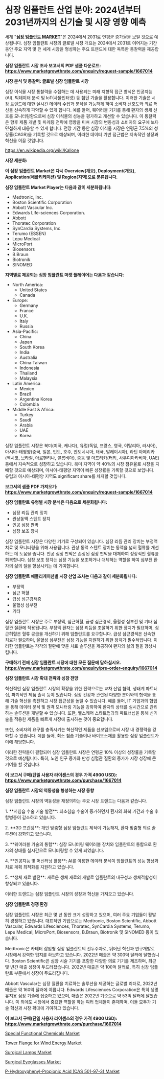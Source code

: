 <p><h1>심장 임플란트 산업 분야: 2024년부터 2031년까지의 신기술 및 시장 영향 예측</h1></p><p>세계 "<strong><a href="https://www.marketgrowthrate.com/heart-implants-r1667014">심장 임플란트 MARKET</a></strong>"은 2024에서 2031로 연평균 증가율을 보일 것으로 예상됩니다. 심장 임플란트 시장의 글로벌 시장 개요는 2024에서 2031로 이어지는 기간 동안 주요 지역 및 전 세계 시장을 형성하는 주요 트렌드에 대한 독특한 통찰력을 제공합니다.</p>
<p><strong>심장 임플란트 시장 조사 보고서의 PDF 샘플 다운로드: <a href="https://www.marketgrowthrate.com/enquiry/request-sample/1667014">https://www.marketgrowthrate.com/enquiry/request-sample/1667014</a></strong></p>
<p><strong>시장 분석 및 통찰력: 글로벌 심장 임플란트 시장</strong></p>
<p><p>심장 이식물 시장 통찰력을 수집하는 데 사용되는 미래 지향적 접근 방식은 인공지능(AI), 빅데이터 분석 및 IoT(사물인터넷) 등 첨단 기술을 활용합니다. 이러한 기술은 시장 트렌드에 대한 실시간 데이터 수집과 분석을 가능하게 하여 소비자 선호도와 의료 혁신을 신속하게 파악할 수 있게 합니다. 예를 들어, 웨어러블 기기를 통해 환자의 생체 신호를 모니터링함으로써 심장 이식물의 성능을 평가하고 개선할 수 있습니다. 이 통찰력은 향후 제품 개발 및 마케팅 전략에 영향을 미쳐 시장의 변동성과 소비자의 요구에 보다 민첩하게 대응할 수 있게 합니다. 전망 기간 동안 심장 이식물 시장은 연평균 7.5%의 성장률(CAGR)을 기록할 것으로 예상되며, 이러한 데이터 기반 접근법은 지속적인 성장과 혁신을 이끌 것입니다.</p></p>
<p><a href="%7CAUTHORITHY_DOMAIN_URL%7C">https://en.wikipedia.org/wiki/Kallone</a></p>
<p><strong>시장 세분화:</strong></p>
<p><strong>이 심장 임플란트 Market은 다시 Overview(개요), Deployment(개요), Application(애플리케이션) 및 Region(지역)으로 분류됩니다.</strong></p>
<p><strong>심장 임플란트 Market Player는 다음과 같이 세분화됩니다:</strong></p>
<p><ul><li>Medtronic, Inc.</li><li>Boston Scientific Corporation</li><li>Abbott Vascular Inc.</li><li>Edwards Life-sciences Corporation.</li><li>Abbott</li><li>Thoratec Corporation</li><li>SynCardia Systems, Inc.</li><li>Terumo (ESSEN)</li><li>Lepu Medical</li><li>MicroPort</li><li>Biosensors</li><li>B.Braun</li><li>Biotronik</li><li>SINOMED</li></ul></p>
<p><strong>지역별로 제공되는 심장 임플란트 마켓 플레이어는 다음과 같습니다:</strong></p>
<p><ul>
    <li>
        North America:
        <ul>
            <li>United States</li>
            <li>Canada</li>
        </ul>
    </li>
    <li>
        Europe:
        <ul>
            <li>Germany</li>
            <li>France</li>
            <li>U.K.</li>
            <li>Italy</li>
            <li>Russia</li>
        </ul>
    </li>
    <li>
        Asia-Pacific:
        <ul>
            <li>China</li>
            <li>Japan</li>
            <li>South Korea</li>
            <li>India</li>
            <li>Australia</li>
            <li>China Taiwan</li>
            <li>Indonesia</li>
            <li>Thailand</li>
            <li>Malaysia</li>
        </ul>
    </li>
    <li>
        Latin America:
        <ul>
            <li>Mexico</li>
            <li>Brazil</li>
            <li>Argentina Korea</li>
            <li>Colombia</li>
        </ul>
    </li>
    <li>
        Middle East & Africa:
        <ul>
            <li>Turkey</li>
            <li>Saudi</li>
            <li>Arabia</li>
            <li>UAE</li>
            <li>Korea</li>
        </ul>
    </li>
    </ul></p>
<p><p>심장 임플란트 시장은 북미(미국, 캐나다), 유럽(독일, 프랑스, 영국, 이탈리아, 러시아), 아시아-태평양(중국, 일본, 인도, 호주, 인도네시아, 태국, 말레이시아), 라틴 아메리카(멕시코, 브라질, 아르헨티나, 콜롬비아), 중동 및 아프리카(터키, 사우디아라비아, UAE) 등에서 지속적으로 성장하고 있습니다. 북미 지역이 약 40%의 시장 점유율로 시장을 지배할 것으로 예상되며, 아시아-태평양 지역이 빠른 성장률을 기록할 것으로 보입니다. 유럽과 아시아-태평양 지역도 significant share를 차지할 것입니다.</p></p>
<p><strong>보고서의 샘플 PDF 가져오기: <a href="https://www.marketgrowthrate.com/enquiry/request-sample/1667014">https://www.marketgrowthrate.com/enquiry/request-sample/1667014</a></strong></p>
<p><strong>심장 임플란트 유형별 시장 분석은 다음으로 세분화됩니다:</strong></p>
<p><ul><li>심장 리듬 관리 장치</li><li>관상동맥 스텐트 장치</li><li>인공 심장 판막</li><li>심장 보조 장치</li></ul></p>
<p><p>심장 임플란트 시장은 다양한 기기로 구성되어 있습니다. 심장 리듬 관리 장치는 부정맥 치료 및 모니터링을 위해 사용됩니다. 관상 동맥 스텐트 장치는 동맥을 넓혀 혈류를 개선하는 데 도움을 줍니다. 인공 심장 판막은 손상된 심장 판막을 대체하여 정상적인 혈류를 회복합니다. 심장 보조 장치는 심장 기능을 보조하거나 대체하는 역할을 하여 심부전 환자의 삶의 질을 향상시키는 데 기여합니다.</p></p>
<p><strong>심장 임플란트 애플리케이션별 시장 산업 조사는 다음과 같이 세분화됩니다:</strong></p>
<p><ul><li>부정맥</li><li>심근 허혈</li><li>급성 심근경색증</li><li>울혈성 심부전</li><li>기타</li></ul></p>
<p><p>심장 임플란트 시장은 주로 부정맥, 심근허혈, 급성 심근경색, 울혈성 심부전 및 기타 심혈관 질환에 적용됩니다. 부정맥 환자는 심장 리듬을 조절하기 위한 장치가 필요하며, 심근허혈은 혈류 공급을 개선하기 위해 임플란트를 요구합니다. 급성 심근경색은 신속한 치료가 필요하며, 울혈성 심부전은 심장 기능을 지원하기 위한 장치가 필수적입니다. 이러한 임플란트는 각각의 질환에 맞춘 치료 솔루션을 제공하여 환자의 삶의 질을 향상시킵니다.</p></p>
<p><strong>구매하기 전에 심장 임플란트 시장에 대한 모든 질문에 답하십시오. <a href="https://www.marketgrowthrate.com/enquiry/pre-order-enquiry/1667014">https://www.marketgrowthrate.com/enquiry/pre-order-enquiry/1667014</a></strong></p>
<p><strong>심장 임플란트 시장 확대 전략과 성장 전망</strong></p>
<p><p>혁신적인 심장 임플란트 시장의 확장을 위한 전략으로는 교차 산업 협력, 생태계 파트너십, 파괴적인 제품 출시 등이 있습니다. 심장 건강과 관련된 다양한 분야와의 협력을 통해 기술 혁신을 촉진하고 시장 접근성을 높일 수 있습니다. 예를 들어, IT 기업과의 협업을 통해 데이터 분석 및 원격 모니터링 기능을 강화하여 환자의 상태를 실시간으로 관리하는 솔루션을 개발할 수 있습니다. 또한, 헬스케어 스타트업과의 파트너십을 통해 신기술을 적용한 제품을 빠르게 시장에 출시하는 것이 중요합니다.</p><p>또한, 소비자의 요구를 충족시키는 혁신적인 제품을 선보임으로써 시장 내 경쟁력을 강화할 수 있습니다. 예를 들어, 최소 침습 기술이나 바이오소재를 활용한 심장 임플란트가 이에 해당합니다.</p><p>이러한 전략들이 결합되어 심장 임플란트 시장은 연평균 10% 이상의 성장률을 기록할 것으로 예상됩니다. 특히, 노인 인구 증가와 만성 심혈관 질환의 증가가 시장 성장에 큰 기여를 할 것입니다.</p></p>
<p><strong>이 보고서 구매(단일 사용자 라이센스의 경우 가격 4900 USD): <a href="https://www.marketgrowthrate.com/purchase/1667014">https://www.marketgrowthrate.com/purchase/1667014</a></strong></p>
<p><strong>심장 임플란트 시장의 역동성을 형성하는 시장 동향</strong></p>
<p><p>심장 임플란트 시장의 역동성을 재정의하는 주요 시장 트렌드는 다음과 같습니다.</p><p>1. **저침습 수술 기술 발전**: 최소침습 수술이 증가하면서 환자의 회복 기간과 수술 후 합병증이 감소하고 있습니다.</p><p>2. **3D 프린팅**: 개인 맞춤형 심장 임플란트 제작이 가능해져, 환자 맞춤형 의료 솔루션이 강화되고 있습니다.</p><p>3. **웨어러블 기술의 통합**: 심장 모니터링 웨어러블 장치와 임플란트의 통합으로 환자의 상태를 실시간으로 모니터링할 수 있게 되었습니다.</p><p>4. **인공지능 및 머신러닝 활용**: AI를 이용한 데이터 분석이 임플란트의 성능 향상과 치료 계획 최적화를 지원하고 있습니다.</p><p>5. **생체 재료 발전**: 새로운 생체 재료의 개발로 임플란트의 내구성과 생체적합성이 향상되고 있습니다. </p><p>이러한 트렌드는 심장 임플란트 시장의 성장과 혁신을 가져오고 있습니다.</p></p>
<p><strong>심장 임플란트 경쟁 환경</strong></p>
<p><p>심장 임플란트 시장은 최근 몇 년 동안 크게 성장하고 있으며, 여러 주요 기업들이 활발히 경쟁하고 있습니다. 대표적인 기업으로는 Medtronic, Boston Scientific, Abbott Vascular, Edwards Lifesciences, Thoratec, SynCardia Systems, Terumo, Lepu Medical, MicroPort, Biosensors, B.Braun, Biotronik 및 SINOMED 등이 있습니다.</p><p>Medtronic은 카테터 삽입형 심장 임플란트의 선두주자로, 뛰어난 혁신과 연구개발로 시장에서 강력한 입지를 확보하고 있습니다. 2022년 매출은 약 300억 달러에 달했습니다. Boston Scientific은 심장 시술 기기를 포함한 다양한 의료 기기를 제조하며, 최근 몇 년간 매출 성장이 두드러졌습니다. 2022년 매출은 약 100억 달러로, 특히 심장 임플란트 부문에서 성장이 두드러집니다.</p><p>Abbott Vascular는 심장 질환을 치료하는 솔루션을 제공하는 글로벌 리더로, 2022년 매출은 약 160억 달러에 이릅니다. Edwards Lifesciences Corporation은 특히 생명 유지용 심장 기술에 집중하고 있으며, 매출은 2022년 기준으로 약 53억 달러에 달했습니다. 이 외에도 시장에서 중요한 역할을 하는 여러 업체들이 존재하며, 이들 모두가 기술 혁신과 시장 확대에 기여하고 있습니다. </p></p>
<p><strong>이 보고서 구매(단일 사용자 라이센스의 경우 가격 4900 USD): <a href="https://www.marketgrowthrate.com/purchase/1667014">https://www.marketgrowthrate.com/purchase/1667014</a></strong></p>
<p><p><a href="https://medium.com/@peterhowell5434/special-functional-chemicals-market-size-growth-trends-and-industry-analysis-by-type-by-02edc5db1005">Special Functional Chemicals Market</a></p><p><a href="https://issuu.com/reportprime-2/docs/tower-flange-for-wind-energy-market_190502db38dce0">Tower Flange for Wind Energy Market</a></p><p><a href="https://www.linkedin.com/pulse/surgical-lamps-market-essentials-key-players-demand-wj3le">Surgical Lamps Market</a></p><p><a href="https://www.linkedin.com/pulse/emerging-market-trends-regional-analysis-surgical-eyeglasses-jnjpe">Surgical Eyeglasses Market</a></p><p><a href="https://github.com/petbigbeepjn/Market-Research-Report-List-1/blob/main/p-hydroxyphenyl-propionic-acid-cas-501-97-3-market.md">P-Hydroxyphenyl-Propionic Acid (CAS 501-97-3) Market</a></p></p>
